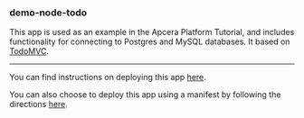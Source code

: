 ### demo-node-todo

This app is used as an example in the Apcera Platform Tutorial, and includes functionality for connecting to Postgres and MySQL databases. It based on [TodoMVC](http://todomvc.com/).

-----

You can find instructions on deploying this app [here](http://docs.apcera.com/quickstart/walkthrough/#deploy-a-web-app).

You can also choose to deploy this app using a manifest by following the directions [here](http://docs.apcera.com/tutorials/deploy-manifest/).